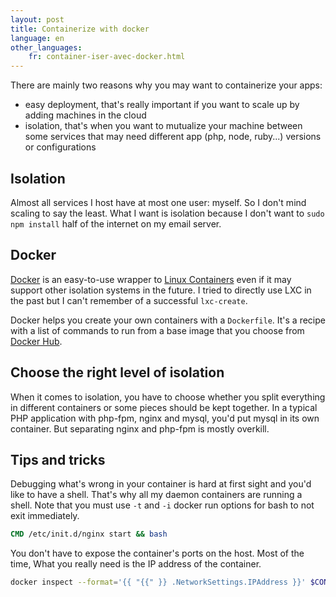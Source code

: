 ```yaml
---
layout: post
title: Containerize with docker
language: en
other_languages:
    fr: container-iser-avec-docker.html
---
```


There are mainly two reasons why you may want to containerize your apps:

* easy deployment, that's really important if you want to scale up by adding machines in the cloud
* isolation, that's when you want to mutualize your machine between some services that may need different app (php, node, ruby...) versions or configurations

## Isolation

Almost all services I host have at most one user: myself. So I don't mind scaling to say the least. What I want is isolation because I don't want to `sudo npm install` half of the internet on my email server.

## Docker

[Docker](https://www.docker.com/whatisdocker/) is an easy-to-use wrapper to [Linux Containers](http://en.wikipedia.org/wiki/LXC) even if it may support other isolation systems in the future.
I tried to directly use LXC in the past but I can't remember of a successful `lxc-create`.

Docker helps you create your own containers with a `Dockerfile`. It's a recipe with a list of commands to run from a base image that you choose from [Docker Hub](https://registry.hub.docker.com/).

## Choose the right level of isolation

When it comes to isolation, you have to choose whether you split everything in different containers or some pieces should be kept together.
In a typical PHP application with php-fpm, nginx and mysql, you'd put mysql in its own container. But separating nginx and php-fpm is mostly overkill.

## Tips and tricks

Debugging what's wrong in your container is hard at first sight and you'd like to have a shell. That's why all my daemon containers are running a shell. Note that you must use `-t` and `-i` docker run options for bash to not exit immediately.

```dockerfile
CMD /etc/init.d/nginx start && bash
```

You don't have to expose the container's ports on the host. Most of the time, What you really need is the IP address of the container.

```bash
docker inspect --format='{{ "{{" }} .NetworkSettings.IPAddress }}' $CONTAINER
```

